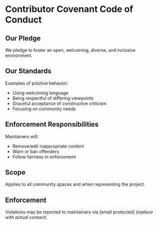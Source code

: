# Contributor Covenant Code of Conduct

## Our Pledge
We pledge to foster an open, welcoming, diverse, and inclusive environment.

## Our Standards
Examples of positive behavior:
- Using welcoming language
- Being respectful of differing viewpoints
- Graceful acceptance of constructive criticism
- Focusing on community needs

## Enforcement Responsibilities
Maintainers will:
- Remove/edit inappropriate content
- Warn or ban offenders
- Follow fairness in enforcement

## Scope
Applies to all community spaces and when representing the project.

## Enforcement
Violations may be reported to maintainers via [email protected] (*replace with actual contact*)